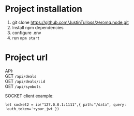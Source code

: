 # Project installation

1. git clone https://github.com/JustinTulloss/zeromq.node.git
2. Install npm dependencies
3. configure .env
4. run `npm start`

# Project url

API: <br> GET `/api/deals` <br> GET `/api/deals/:id` <br> GET `/api/symbols`

SOCKET client example:

`let socket2 = io("127.0.0.1:1111",{ path:"/data", query: 'auth_token='+your_jwt })`
